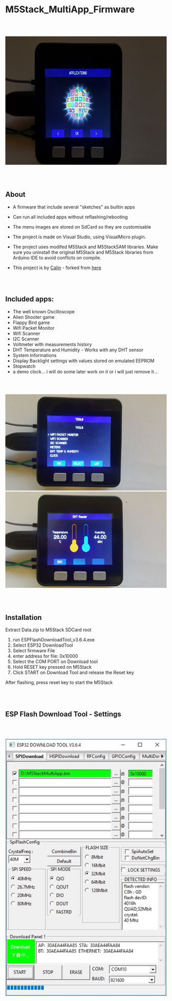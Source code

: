 # M5Stack_MultiApp_Firmware
<br />
<br />

<p align="center">
<img src="https://github.com/PartsandCircuits/M5Stack_MultiApp_Firmware/blob/master/Project_Images/20180407_191741.jpg" height="400">
</p>

<br />
<br />


## About
- A firmware that include several "sketches" as builtin apps
- Can run all included apps without reflashing/rebooting
- The menu images are stored on SdCard so they are customisable

- The project is made on Visual Studio, using VisualMicro plugin.
- The project uses modifed M5Stack and M5StackSAM libraries. 
Make sure you uninstall the original M5Stack and M5Stack libraries from Arduino IDE to avoid conflicts on compile.
- This project is by [Calin](https://github.com/botofancalin) - forked from [here](https://github.com/botofancalin/M5Stack_MultiApp_Firmware)

<br />
<br />

## Included apps:
- The well known Oscilloscope
- Alien Shooter game
- Flappy Bird game
- Wifi Packet Monitor
- Wifi Scanner
- I2C Scanner
- Voltmeter with measurements history
- DHT Temperature and Humidity - Works with any DHT sensor
- System Informations
- Display Backlight settings with values stored on emulated EEPROM
- Stopwatch
- a demo clock... i will do some later work on it or i will just remove it...

<br />
<br />

<p align="center">
<img src="https://github.com/PartsandCircuits/M5Stack_MultiApp_Firmware/blob/master/Project_Images/20180407_191824.jpg" height="300">
<img src="https://github.com/PartsandCircuits/M5Stack_MultiApp_Firmware/blob/master/Project_Images/20180407_192148.jpg" height="300">
</p>

<br />
<br />

## Installation

Extract Data.zip to M5Stack SDCard root

1. run ESPFlashDownloadTool_v3.6.4.exe
2. Select ESP32 DownloadTool
3. Select firmware File 
4. enter address for file: 0x10000
5. Select the COM PORT on Download tool
6. Hold RESET key pressed on M5Stack
7. Click START on Download Tool and release the Reset key

After flashing, press reset key to start the M5Stack

<br />
<br />

## ESP Flash Download Tool - Settings
<br />
<br />

<p align="center">
<img src="https://github.com/PartsandCircuits/M5Stack_MultiApp_Firmware/blob/master/Precompiled_MultiFirmware/Flasher%20Instructions.jpg" height="800">
</p>


